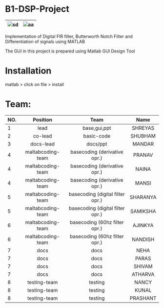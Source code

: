 # B1-DSP-Project 
| ![sd](https://www.mathworks.com/etc.clientlibs/mathworks/clientlibs/customer-ui/templates/common/resources/images/favicon.ico) | ![aa](https://www.mathworks.com/images/responsive/global/r2020b.svg) |
| :-------- | :---------: |
Implementation of Digital FIR filter, Butterworth Notch Filter and Differentiation of signals using MATLAB 

The GUI in this project is prepared using Matlab GUI Design Tool


# Installation
matlab  > click on file > install
#
Team:
=============================

| NO.    | Position     | Team               | Name                       |
| :----- | :----------: | :----------------: | :-------------------------:|
|  1     |      lead        |      base,gui,ppt              |    SHREYAS                       |
|  2     |         co-lead     |        basic-code            |        SHUBHAM                    |
|    3    |       docs-lead       |          docs/ppt          |           MANDAR                 |
|   4     |        maltabcoding-team     |      basecoding  (derivative opr.)            |          PRANAV                  |
|   4     |        maltabcoding-team     |      basecoding  (derivative opr.)             |          NAINA                  |
|   4     |        maltabcoding-team     |      basecoding   (derivative opr.)            |          MANSI                  |
|   5     |        maltabcoding-team     |      basecoding   (digital filter opr.)            |          SHARANYA                  |
|   5     |        maltabcoding-team     |      basecoding   (digital filter opr.)            |          SAMIKSHA                  |
|   6     |        maltabcoding-team     |      basecoding   (60hz filter opr.)            |          AJINKYA                  |
|   6     |        maltabcoding-team     |      basecoding   (60hz filter opr.)            |          NANDISH                  |
|   7    |         docs     |      docs              |              NEHA              |
|   7    |         docs     |      docs              |              PARAS              |
|   7    |         docs     |      docs              |              SHIVAM              |
|   7    |         docs     |      docs              |              ATHARVA              |
|   8     |        testing-team      |      testing              |          NANCY                  |
|   8     |        testing-team      |      testing              |          KUNAL                  |
|   8     |        testing-team      |      testing              |          PRASHANT                  |

